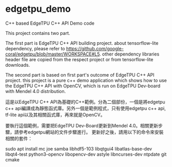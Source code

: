 # edgetpu_demo
C++ based EdgeTPU C++ API Demo code

This project contains two part.

The first part is EdgeTPU C++ API building project. about tensorflow-lite dependency, 
please refer to https://github.com/google-coral/edgetpu/blob/master/WORKSPACE#L5. 
other dependency libraries header file are copied from the respect project or from 
tensorflow-lite downloads.

The second part is based on first part's outcome of EdgeTPU C++ API project. this 
project is a pure c++ demo application which shows how to use the EdgeTPU C++ API 
with OpenCV, which is run on EdgeTPU Dev-board with Mendel 4.0 distribution.

這是以EdgeTPU C++ API為基礎的C++範例。分為二個部份，一個是將edgetpu c++ api編譯成為靜態函式庫。另外一個是範例程式，只有使用edgetpu c++ api, tf-lite api以及其相關函式庫，再來就是OpenCV。

要執行這個範例，需要把EdgeTPU Dev-Board更新到Mendel 4.0。相關更新步驟，請參考edgetpu網站的文件步驟進行。
更新好之後，請用以下的命令來安裝相關的套件：

sudo apt install mc joe samba libhdf5-103 libqtgui4 libatlas-base-dev libqt4-test python3-opencv libopencv-dev astyle libncurses-dev ntpdate git cmake
